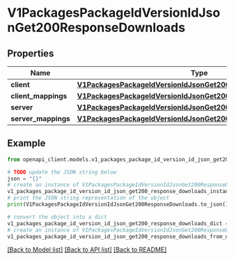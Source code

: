 # V1PackagesPackageIdVersionIdJsonGet200ResponseDownloads


## Properties

Name | Type | Description | Notes
------------ | ------------- | ------------- | -------------
**client** | [**V1PackagesPackageIdVersionIdJsonGet200ResponseDownloadsClient**](V1PackagesPackageIdVersionIdJsonGet200ResponseDownloadsClient.md) |  | [optional] 
**client_mappings** | [**V1PackagesPackageIdVersionIdJsonGet200ResponseDownloadsClient**](V1PackagesPackageIdVersionIdJsonGet200ResponseDownloadsClient.md) |  | [optional] 
**server** | [**V1PackagesPackageIdVersionIdJsonGet200ResponseDownloadsClient**](V1PackagesPackageIdVersionIdJsonGet200ResponseDownloadsClient.md) |  | [optional] 
**server_mappings** | [**V1PackagesPackageIdVersionIdJsonGet200ResponseDownloadsClient**](V1PackagesPackageIdVersionIdJsonGet200ResponseDownloadsClient.md) |  | [optional] 

## Example

```python
from openapi_client.models.v1_packages_package_id_version_id_json_get200_response_downloads import V1PackagesPackageIdVersionIdJsonGet200ResponseDownloads

# TODO update the JSON string below
json = "{}"
# create an instance of V1PackagesPackageIdVersionIdJsonGet200ResponseDownloads from a JSON string
v1_packages_package_id_version_id_json_get200_response_downloads_instance = V1PackagesPackageIdVersionIdJsonGet200ResponseDownloads.from_json(json)
# print the JSON string representation of the object
print(V1PackagesPackageIdVersionIdJsonGet200ResponseDownloads.to_json())

# convert the object into a dict
v1_packages_package_id_version_id_json_get200_response_downloads_dict = v1_packages_package_id_version_id_json_get200_response_downloads_instance.to_dict()
# create an instance of V1PackagesPackageIdVersionIdJsonGet200ResponseDownloads from a dict
v1_packages_package_id_version_id_json_get200_response_downloads_from_dict = V1PackagesPackageIdVersionIdJsonGet200ResponseDownloads.from_dict(v1_packages_package_id_version_id_json_get200_response_downloads_dict)
```
[[Back to Model list]](../README.md#documentation-for-models) [[Back to API list]](../README.md#documentation-for-api-endpoints) [[Back to README]](../README.md)


